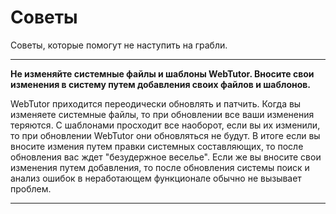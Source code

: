 # Советы

Советы, которые помогут не наступить на грабли.


---


**Не изменяйте системные файлы и шаблоны WebTutor. Вносите свои изменения в систему путем добавления своих файлов и шаблонов.**

WebTutor приходится переодически обновлять и патчить. Когда вы изменяете системные файлы, то при обновлении все ваши изменения теряются. С шаблонами просходит все наоборот, если вы их изменили, то при обновлении WebTutor они обновляться не будут. В итоге если вы вносите измения путем правки системных составляющих, то после обновления вас ждет "безудержное веселье". Если же вы вносите свои изменения путем добавления, то после обновления системы поиск и анализ ошибок в неработающем функционале обычно не вызывает проблем.

---
